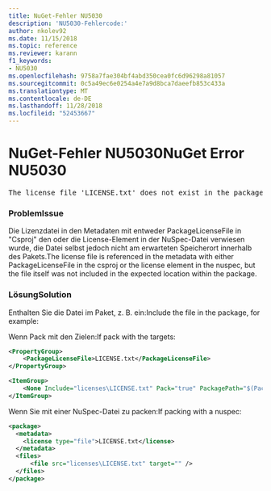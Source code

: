 ```yaml
---
title: NuGet-Fehler NU5030
description: 'NU5030-Fehlercode:'
author: nkolev92
ms.date: 11/15/2018
ms.topic: reference
ms.reviewer: karann
f1_keywords:
- NU5030
ms.openlocfilehash: 9758a7fae304bf4abd350cea0fc6d96298a81057
ms.sourcegitcommit: 0c5a49ec6e0254a4e7a9d8bca7daeefb853c433a
ms.translationtype: MT
ms.contentlocale: de-DE
ms.lasthandoff: 11/28/2018
ms.locfileid: "52453667"
---
```

# <a name="nuget-error-nu5030"></a><span data-ttu-id="610a7-103">NuGet-Fehler NU5030</span><span class="sxs-lookup"><span data-stu-id="610a7-103">NuGet Error NU5030</span></span>
<pre>The license file 'LICENSE.txt' does not exist in the package.</pre>

### <a name="issue"></a><span data-ttu-id="610a7-104">Problem</span><span class="sxs-lookup"><span data-stu-id="610a7-104">Issue</span></span>

<span data-ttu-id="610a7-105">Die Lizenzdatei in den Metadaten mit entweder PackageLicenseFile in "Csproj" den oder die License-Element in der NuSpec-Datei verwiesen wurde, die Datei selbst jedoch nicht am erwarteten Speicherort innerhalb des Pakets.</span><span class="sxs-lookup"><span data-stu-id="610a7-105">The license file is referenced in the metadata with either PackageLicenseFile in the csproj or the license element in the nuspec, but the file itself was not included in the expected location within the package.</span></span>


### <a name="solution"></a><span data-ttu-id="610a7-106">Lösung</span><span class="sxs-lookup"><span data-stu-id="610a7-106">Solution</span></span>

<span data-ttu-id="610a7-107">Enthalten Sie die Datei im Paket, z. B. ein:</span><span class="sxs-lookup"><span data-stu-id="610a7-107">Include the file in the package, for example:</span></span>

<span data-ttu-id="610a7-108">Wenn Pack mit den Zielen:</span><span class="sxs-lookup"><span data-stu-id="610a7-108">If pack with the targets:</span></span>
```xml
<PropertyGroup>
    <PackageLicenseFile>LICENSE.txt</PackageLicenseFile>
</PropertyGroup>

<ItemGroup>
    <None Include="licenses\LICENSE.txt" Pack="true" PackagePath="$(PackageLicenseFile)" />
</ItemGroup>
```

<span data-ttu-id="610a7-109">Wenn Sie mit einer NuSpec-Datei zu packen:</span><span class="sxs-lookup"><span data-stu-id="610a7-109">If packing with a nuspec:</span></span>
```xml
<package>
  <metadata>
    <license type="file">LICENSE.txt</license>
  </metadata>
  <files>
      <file src="licenses\LICENSE.txt" target="" />
  </files>
</package>
```